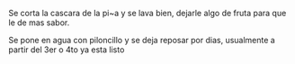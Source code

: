 Se corta la cascara de la pi~a y se lava bien, dejarle algo de fruta para que le de mas sabor.

Se pone en agua con piloncillo y se deja reposar por dias, usualmente a partir del 3er o 4to ya esta listo
